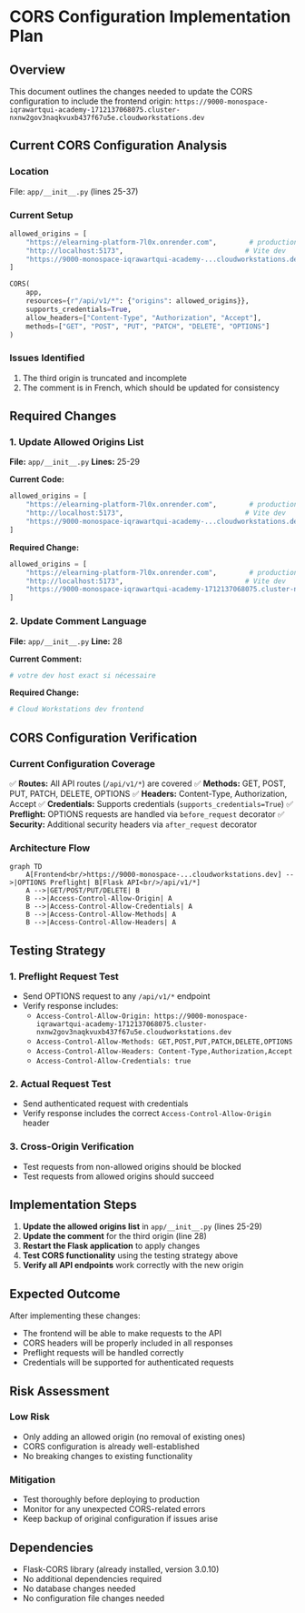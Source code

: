 # CORS Configuration Implementation Plan

## Overview
This document outlines the changes needed to update the CORS configuration to include the frontend origin: `https://9000-monospace-iqrawartqui-academy-1712137068075.cluster-nxnw2gov3naqkvuxb437f67u5e.cloudworkstations.dev`

## Current CORS Configuration Analysis

### Location
File: `app/__init__.py` (lines 25-37)

### Current Setup
```python
allowed_origins = [
    "https://elearning-platform-7l0x.onrender.com",        # production frontend (Render)
    "http://localhost:5173",                              # Vite dev
    "https://9000-monospace-iqrawartqui-academy-...cloudworkstations.dev"  # votre dev host exact si nécessaire
]

CORS(
    app,
    resources={r"/api/v1/*": {"origins": allowed_origins}},
    supports_credentials=True,
    allow_headers=["Content-Type", "Authorization", "Accept"],
    methods=["GET", "POST", "PUT", "PATCH", "DELETE", "OPTIONS"]
)
```

### Issues Identified
1. The third origin is truncated and incomplete
2. The comment is in French, which should be updated for consistency

## Required Changes

### 1. Update Allowed Origins List
**File:** `app/__init__.py`
**Lines:** 25-29

**Current Code:**
```python
allowed_origins = [
    "https://elearning-platform-7l0x.onrender.com",        # production frontend (Render)
    "http://localhost:5173",                              # Vite dev
    "https://9000-monospace-iqrawartqui-academy-...cloudworkstations.dev"  # votre dev host exact si nécessaire
]
```

**Required Change:**
```python
allowed_origins = [
    "https://elearning-platform-7l0x.onrender.com",        # production frontend (Render)
    "http://localhost:5173",                              # Vite dev
    "https://9000-monospace-iqrawartqui-academy-1712137068075.cluster-nxnw2gov3naqkvuxb437f67u5e.cloudworkstations.dev"  # Cloud Workstations dev frontend
]
```

### 2. Update Comment Language
**File:** `app/__init__.py`
**Line:** 28

**Current Comment:**
```python
# votre dev host exact si nécessaire
```

**Required Change:**
```python
# Cloud Workstations dev frontend
```

## CORS Configuration Verification

### Current Configuration Coverage
✅ **Routes:** All API routes (`/api/v1/*`) are covered
✅ **Methods:** GET, POST, PUT, PATCH, DELETE, OPTIONS
✅ **Headers:** Content-Type, Authorization, Accept
✅ **Credentials:** Supports credentials (`supports_credentials=True`)
✅ **Preflight:** OPTIONS requests are handled via `before_request` decorator
✅ **Security:** Additional security headers via `after_request` decorator

### Architecture Flow
```mermaid
graph TD
    A[Frontend<br/>https://9000-monospace-...cloudworkstations.dev] -->|OPTIONS Preflight| B[Flask API<br/>/api/v1/*]
    A -->|GET/POST/PUT/DELETE| B
    B -->|Access-Control-Allow-Origin| A
    B -->|Access-Control-Allow-Credentials| A
    B -->|Access-Control-Allow-Methods| A
    B -->|Access-Control-Allow-Headers| A
```

## Testing Strategy

### 1. Preflight Request Test
- Send OPTIONS request to any `/api/v1/*` endpoint
- Verify response includes:
  - `Access-Control-Allow-Origin: https://9000-monospace-iqrawartqui-academy-1712137068075.cluster-nxnw2gov3naqkvuxb437f67u5e.cloudworkstations.dev`
  - `Access-Control-Allow-Methods: GET,POST,PUT,PATCH,DELETE,OPTIONS`
  - `Access-Control-Allow-Headers: Content-Type,Authorization,Accept`
  - `Access-Control-Allow-Credentials: true`

### 2. Actual Request Test
- Send authenticated request with credentials
- Verify response includes the correct `Access-Control-Allow-Origin` header

### 3. Cross-Origin Verification
- Test requests from non-allowed origins should be blocked
- Test requests from allowed origins should succeed

## Implementation Steps

1. **Update the allowed origins list** in `app/__init__.py` (lines 25-29)
2. **Update the comment** for the third origin (line 28)
3. **Restart the Flask application** to apply changes
4. **Test CORS functionality** using the testing strategy above
5. **Verify all API endpoints** work correctly with the new origin

## Expected Outcome

After implementing these changes:
- The frontend will be able to make requests to the API
- CORS headers will be properly included in all responses
- Preflight requests will be handled correctly
- Credentials will be supported for authenticated requests

## Risk Assessment

### Low Risk
- Only adding an allowed origin (no removal of existing ones)
- CORS configuration is already well-established
- No breaking changes to existing functionality

### Mitigation
- Test thoroughly before deploying to production
- Monitor for any unexpected CORS-related errors
- Keep backup of original configuration if issues arise

## Dependencies

- Flask-CORS library (already installed, version 3.0.10)
- No additional dependencies required
- No database changes needed
- No configuration file changes needed